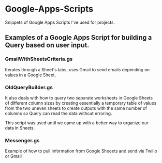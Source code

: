 # Google-Apps-Scripts
Snippets of Google Apps Scripts I've used for projects. 

## Examples of a Google Apps Script for building a Query based on user input. 

### GmailWithSheetsCriteria.gs
Iterates through a Sheet's tabs, uses Gmail to send emails depending on values in a Google Sheet. 

### OldQueryBuilder.gs
It also deals with how to query two separate worksheets in Google Sheets of different column sizes
by creating essentially a temporary table of values from the two uneven sheets to 
create outputs with the same number of columns so Query can read the data without erroring.

This script was used until we came up with a better way to organize our data in Sheets.

### Messenger.gs
Example of how to pull information from Google Sheeets and send via Twilio or Gmail
